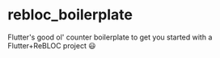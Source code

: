 # rebloc_boilerplate
Flutter's good ol' counter boilerplate to get you started with a Flutter+ReBLOC project 😃
